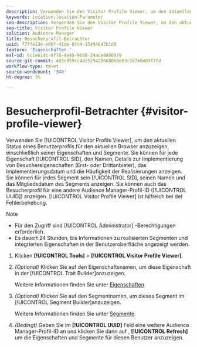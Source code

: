 ```yaml
---
description: Verwenden Sie den Visitor Profile Viewer, um den aktuellen Status eines Benutzerprofils für den aktuellen Browser anzuzeigen, einschließlich seiner Eigenschaften und Segmente. Für jede Eigenschaft können Sie ihre SID, ihren Namen, Details zur Implementierung von Besuchereigenschaften (Erst- oder Drittanbieter), das Implementierungsdatum und die Häufigkeit der Realisierungen anzeigen. Sie können für jedes Segment die SID, den Namen und das Mitgliedsdatum des Segments anzeigen. Sie können auch das Besucherprofil für eine andere Audience Manager-Profil-ID (UUID) anzeigen. Der Besucherprofil-Betrachter ist hilfreich bei der Fehlerbehebung.
keywords: location;location-Parameter
seo-description: Verwenden Sie den Visitor Profile Viewer, um den aktuellen Status eines Benutzerprofils für den aktuellen Browser anzuzeigen, einschließlich seiner Eigenschaften und Segmente. Für jede Eigenschaft können Sie ihre SID, ihren Namen, Details zur Implementierung von Besuchereigenschaften (Erst- oder Drittanbieter), das Implementierungsdatum und die Häufigkeit der Realisierungen anzeigen. Sie können für jedes Segment die SID, den Namen und das Mitgliedsdatum des Segments anzeigen. Sie können auch das Besucherprofil für eine andere Audience Manager-Profil-ID (UUID) anzeigen. Der Besucherprofil-Betrachter ist hilfreich bei der Fehlerbehebung.
seo-title: Visitor Profile Viewer
solution: Audience Manager
title: Besucherprofil-Betrachter
uuid: 77ffe134-e08f-41de-8fc4-15494847b1d0
feature: 'Eigenschaften '
exl-id: 6c1ee14c-6f78-4e45-9b88-24ace8400079
source-git-commit: 4d3c859cc4dc5294286680b0e63c287e0409f7fd
workflow-type: tm+mt
source-wordcount: '340'
ht-degree: 3%

---
```


# Besucherprofil-Betrachter {#visitor-profile-viewer}

Verwenden Sie [!UICONTROL Visitor Profile Viewer], um den aktuellen Status eines Benutzerprofils für den aktuellen Browser anzuzeigen, einschließlich seiner Eigenschaften und Segmente. Sie können für jede Eigenschaft [!UICONTROL SID], den Namen, Details zur Implementierung von Besuchereigenschaften (Erst- oder Drittanbieter), das Implementierungsdatum und die Häufigkeit der Realisierungen anzeigen. Sie können für jedes Segment sein [!UICONTROL SID], seinen Namen und das Mitgliedsdatum des Segments anzeigen. Sie können auch das Besucherprofil für eine andere Audience Manager-Profil-ID ([!UICONTROL UUID]) anzeigen. [!UICONTROL Visitor Profile Viewer] ist hilfreich bei der Fehlerbehebung.

>[!NOTE]
>
>* Für den Zugriff sind [!UICONTROL Administrator] -Berechtigungen erforderlich.
>* Es dauert 24 Stunden, bis Informationen zu realisierten Segmenten und integrierten Eigenschaften in der Benutzeroberfläche angezeigt werden.


<!-- 
Traits that are not part of a segment will not appear in the
<span class="wintitle"> Visitor Profile Viewer</span>.
-->

1. Klicken **[!UICONTROL Tools]** > **[!UICONTROL Visitor Profile Viewer]**.

1. *(Optional)* Klicken Sie auf den Eigenschaftsnamen, um diese Eigenschaft in der  [!UICONTROL Trait Builder]anzuzeigen.

   Weitere Informationen finden Sie unter [Eigenschaften](../features/traits/trait-details-page.md).

1. *(Optional)* Klicken Sie auf den Segmentnamen, um dieses Segment im  [!UICONTROL Segment Builder]anzuzeigen.

   Weitere Informationen finden Sie unter [Segmente](../features/segments/segments-purpose.md).

1. *(Bedingt)* Geben Sie im  **[!UICONTROL UUID]** Feld eine weitere Audience Manager-Profil-ID an und klicken Sie dann auf ,  **[!UICONTROL Refresh]** um die Eigenschaften und Segmente für diesen Benutzer anzuzeigen.
